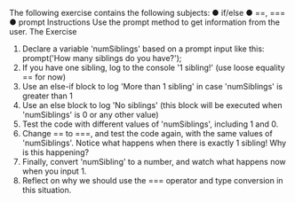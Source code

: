 The following exercise contains the following subjects:
● if/else
● ==, ===
● prompt
Instructions
Use the prompt method to get information from the user.
The Exercise
1. Declare a variable 'numSiblings' based on a prompt input
like this:
prompt('How many siblings do you have?');
2. If you have one sibling, log to the console '1 sibling!' (use
loose equality == for now)
3. Use an else-if block to log 'More than 1 sibling' in case
'numSiblings' is greater than 1
4. Use an else block to log 'No siblings' (this block will be
executed when 'numSiblings' is 0 or any other value)
5. Test the code with different values of 'numSiblings',
including 1 and 0.
6. Change == to ===, and test the code again, with the same
values of 'numSiblings'. Notice what happens when there
is exactly 1 sibling! Why is this happening?
7. Finally, convert 'numSibling' to a number, and watch what
happens now when you input 1.
8. Reflect on why we should use the === operator and type
conversion in this situation.